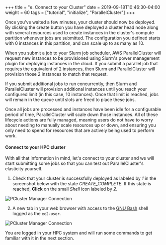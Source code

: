 +++
title = "e. Connect to your Cluster"
date = 2019-09-18T10:46:30-04:00
weight = 60
tags = ["tutorial", "initialize", "ParallelCluster"]
+++

Once you've waited a few minutes, your cluster should now be deployed. By clicking the create button you have deployed a cluster head node along with several resources used to create instances in the cluster's compute partition whenever jobs are submitted. The configuration you defined starts with 0 instances in this partition, and can scale up to as many as 10.

When you submit a job to your Slurm job scheduler, AWS ParallelCluster will request new instances to be provisioned using  Slurm's power management plugin for deploying instances in the cloud. If you submit a parallel job that requires the equivalent of 2 instances, then Slurm and ParallelCluster will provision those 2 instances to match that request.

If you submit additional jobs to run concurrently, then Slurm and ParallelCluster will provision additional instances until you reach your configured limit (in this case, 10 instances). Once that limit is reached, jobs will remain in the queue until slots are freed to place these jobs.

Once all jobs are processed and instances have been idle for a configurable period of time, ParallelCluster will scale down those instances. All of these lifecycle actions are fully managed, meaning users do not have to worry about needing to manually scale resources up or down, and ensuring you only need to spend for resources that are actively being used to perform work.

#### Connect to your HPC cluster

With all that information in mind, let's connect to your cluster and we will start submitting some jobs so that you can test out ParallelCluster's elasticity yourself.

1. Check that your cluster is successfully deployed as labeled by *1* in the screenshot below with the state *CREATE_COMPLETE*. If this state is reached, **Click** on the small *Shell* icon labeled by *2*.

![PCluster Manager Connection](/images/hpc-aws-parallelcluster-workshop/pcm-connect1.png)

2. A new tab in your web browser with access to the [GNU Bash](https://www.gnu.org/software/bash/) shell logged as the `ec2-user`.

![PCluster Manager Connection](/images/hpc-aws-parallelcluster-workshop/pcm-connect2.png)

You are logged in your HPC system and will run some commands to get familiar with it in the next section.

